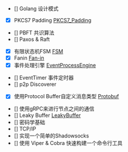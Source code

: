 - [] Golang 设计模式
- [x] PKCS7 Padding [PKCS7_Padding](PKCS7_Padding.md)
- [] PBFT 共识算法
- [] Paxos & Raft
- [x] 有限状态机FSM [FSM](FSM.md)
- [x] Fanin [Fan-in](Fanin.md)
- [x] 事件处理引擎 [EventProcessEngine](EventProcessEngine.md)
- [] EventTimer 事件定时器
- [] p2p Discoverer
- [x] 使用Protocol Buffer自定义消息类型 [Protobuf](Protobuf.md)
- [] 使用gRPC来进行节点之间的通信
- [] Leaky Buffer [LeakyBuffer](LeakyBuffer.md)
- [] 密码学基础
- [] TCP/IP
- [] 实现一个简单的Shadowsocks
- [] 使用 Viper & Cobra 快速构建一个命令行工具


